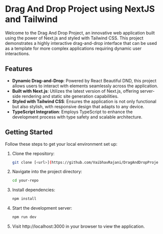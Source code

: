 # Drag And Drop Project using NextJS and Tailwind

Welcome to the Drag And Drop Project, an innovative web application built using the power of Next.js and styled with Tailwind CSS. This project demonstrates a highly interactive drag-and-drop interface that can be used as a template for more complex applications requiring dynamic user interactions.

## Features

- **Dynamic Drag-and-Drop**: Powered by React Beautiful DND, this project allows users to interact with elements seamlessly across the application.
- **Built with Next.js**: Utilizes the latest version of Next.js, offering server-side rendering and static site generation capabilities.
- **Styled with Tailwind CSS**: Ensures the application is not only functional but also stylish, with responsive design that adapts to any device.
- **TypeScript Integration**: Employs TypeScript to enhance the development process with type safety and scalable architecture.

## Getting Started

Follow these steps to get your local environment set up:

1. Clone the repository:

   ```bash
   git clone [<url>](https://github.com/VaibhavRajani/DragAndDropProject.git)

   ```

2. Navigate into the project directory:

   ```bash
   cd your-repo
   ```

3. Install dependencies:

   ```bash
   npm install
   ```

4. Start the development server:

   ```bash
   npm run dev
   ```

5. Visit http://localhost:3000 in your browser to view the application.

